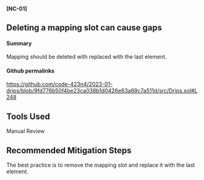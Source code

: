 #### [NC-01] 
## Deleting a mapping slot can cause gaps
#### Summary
Mapping should be deleted with replaced with the last element.
#### Github permalinks
https://github.com/code-423n4/2023-01-drips/blob/9fd776b50f4be23ca038b1d0426e63a69c7a511d/src/Drips.sol#L248 

## Tools Used

Manual Review

## Recommended Mitigation Steps

The best practice is to remove the mapping slot and replace it with the last element.